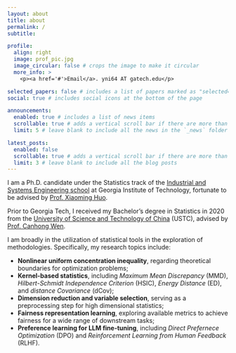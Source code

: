```yaml
---
layout: about
title: about
permalink: /
subtitle:

profile:
  align: right
  image: prof_pic.jpg
  image_circular: false # crops the image to make it circular
  more_info: >
    <p><a href='#'>Email</a>. yni64 AT gatech.edu</p>

selected_papers: false # includes a list of papers marked as "selected={true}"
social: true # includes social icons at the bottom of the page

announcements:
  enabled: true # includes a list of news items
  scrollable: true # adds a vertical scroll bar if there are more than 3 news items
  limit: 5 # leave blank to include all the news in the `_news` folder

latest_posts:
  enabled: false
  scrollable: true # adds a vertical scroll bar if there are more than 3 new post items
  limit: 3 # leave blank to include all the blog posts
---
```


I am a Ph.D. candidate under the Statistics track of the [Industrial and Systems Engineering school](https://www.isye.gatech.edu/) at Georgia Institute of Technology, fortunate to be advised by [Prof. Xiaoming Huo](https://www.isye.gatech.edu/users/xiaoming-huo).

Prior to Georgia Tech, I received my Bachelor’s degree in Statistics in 2020 from the [University of Science and Technology of China](https://en.ustc.edu.cn/) (USTC), advised by [Prof. Canhong Wen](https://scholar.google.com/citations?user=9oZ58-0AAAAJ&hl=en).

I am broadly in the utilization of statistical tools in the exploration of methodologies. Specifically, my research topics include: 
- **Nonlinear uniform concentration inequality**, regarding theoretical boundaries for optimization problems;
- **Kernel-based statistics**, including *Maximum Mean Discrepancy* (MMD), *Hilbert-Schmidt Independence Criterion* (HSIC), *Energy Distance* (ED), and *distance Covariance* (dCov);
- **Dimension reduction and variable selection**, serving as a preprocessing step for high dimensional statistics;
- **Fairness representation learning**, exploring available metrics to achieve fairness for a wide range of downstream tasks;
- **Preference learning for LLM fine-tuning**, including *Direct Prefernece Optimization* (DPO) and *Reinforcement Learning from Human Feedback* (RLHF).
